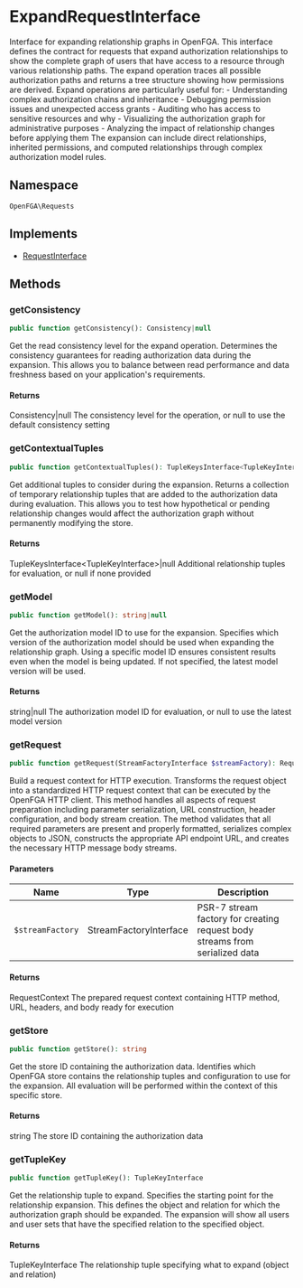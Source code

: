 # ExpandRequestInterface

Interface for expanding relationship graphs in OpenFGA. This interface defines the contract for requests that expand authorization relationships to show the complete graph of users that have access to a resource through various relationship paths. The expand operation traces all possible authorization paths and returns a tree structure showing how permissions are derived. Expand operations are particularly useful for: - Understanding complex authorization chains and inheritance - Debugging permission issues and unexpected access grants - Auditing who has access to sensitive resources and why - Visualizing the authorization graph for administrative purposes - Analyzing the impact of relationship changes before applying them The expansion can include direct relationships, inherited permissions, and computed relationships through complex authorization model rules.

## Namespace
`OpenFGA\Requests`

## Implements
* [RequestInterface](RequestInterface.md)



## Methods
### getConsistency


```php
public function getConsistency(): Consistency|null
```

Get the read consistency level for the expand operation. Determines the consistency guarantees for reading authorization data during the expansion. This allows you to balance between read performance and data freshness based on your application&#039;s requirements.


#### Returns
Consistency&#124;null
 The consistency level for the operation, or null to use the default consistency setting

### getContextualTuples


```php
public function getContextualTuples(): TupleKeysInterface<TupleKeyInterface>|null
```

Get additional tuples to consider during the expansion. Returns a collection of temporary relationship tuples that are added to the authorization data during evaluation. This allows you to test how hypothetical or pending relationship changes would affect the authorization graph without permanently modifying the store.


#### Returns
TupleKeysInterface&lt;TupleKeyInterface&gt;&#124;null
 Additional relationship tuples for evaluation, or null if none provided

### getModel


```php
public function getModel(): string|null
```

Get the authorization model ID to use for the expansion. Specifies which version of the authorization model should be used when expanding the relationship graph. Using a specific model ID ensures consistent results even when the model is being updated. If not specified, the latest model version will be used.


#### Returns
string&#124;null
 The authorization model ID for evaluation, or null to use the latest model version

### getRequest


```php
public function getRequest(StreamFactoryInterface $streamFactory): RequestContext
```

Build a request context for HTTP execution. Transforms the request object into a standardized HTTP request context that can be executed by the OpenFGA HTTP client. This method handles all aspects of request preparation including parameter serialization, URL construction, header configuration, and body stream creation. The method validates that all required parameters are present and properly formatted, serializes complex objects to JSON, constructs the appropriate API endpoint URL, and creates the necessary HTTP message body streams.

#### Parameters
| Name | Type | Description |
|------|------|-------------|
| `$streamFactory` | StreamFactoryInterface | PSR-7 stream factory for creating request body streams from serialized data |

#### Returns
RequestContext
 The prepared request context containing HTTP method, URL, headers, and body ready for execution

### getStore


```php
public function getStore(): string
```

Get the store ID containing the authorization data. Identifies which OpenFGA store contains the relationship tuples and configuration to use for the expansion. All evaluation will be performed within the context of this specific store.


#### Returns
string
 The store ID containing the authorization data

### getTupleKey


```php
public function getTupleKey(): TupleKeyInterface
```

Get the relationship tuple to expand. Specifies the starting point for the relationship expansion. This defines the object and relation for which the authorization graph should be expanded. The expansion will show all users and user sets that have the specified relation to the specified object.


#### Returns
TupleKeyInterface
 The relationship tuple specifying what to expand (object and relation)

